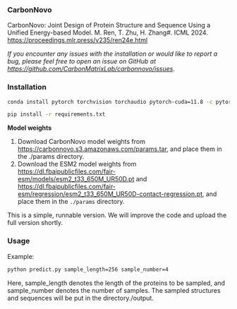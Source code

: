 
###  CarbonNovo
CarbonNovo: Joint Design of Protein Structure and Sequence Using a Unified Energy-based Model. M. Ren, T. Zhu, H. Zhang#. ICML 2024. <https://proceedings.mlr.press/v235/ren24e.html> 

*If you encounter any issues with the installation or would like to report a bug, please feel free to open an issue on GitHub at <https://github.com/CarbonMatrixLab/carbonnovo/issues>*.

### Installation
```bash
conda install pytorch torchvision torchaudio pytorch-cuda=11.8 -c pytorch -c nvidia

pip install -r requirements.txt

```
**Model weights**
1. Download CarbonNovo model weights from <https://carbonnovo.s3.amazonaws.com/params.tar>, and place them in the ./params directory.
2. Download the ESM2 model weights from <https://dl.fbaipublicfiles.com/fair-esm/models/esm2_t33_650M_UR50D.pt> and <https://dl.fbaipublicfiles.com/fair-esm/regression/esm2_t33_650M_UR50D-contact-regression.pt>, and place them in the `./params` directory. 

This is a simple, runnable version. We will improve the code and upload the full version shortly.


### Usage
Example:
```bash
python predict.py sample_length=256 sample_number=4
```
Here, sample_length denotes the length of the proteins to be sampled, and sample_number denotes the number of samples. The sampled structures and sequences will be put in the directory./output.

